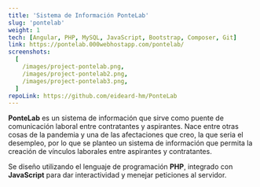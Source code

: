 ```yaml
---
title: 'Sistema de Información PonteLab'
slug: 'pontelab'
weight: 1
tech: [Angular, PHP, MySQL, JavaScript, Bootstrap, Composer, Git]
link: https://pontelab.000webhostapp.com/pontelab/
screenshots:
  [
    /images/project-pontelab.png,
    /images/project-pontelab2.png,
    /images/project-pontelab3.png,
  ]
repoLink: https://github.com/eideard-hm/PonteLab
---
```


**PonteLab** es un sistema de información que sirve como puente de comunicación laboral entre contratantes y aspirantes. Nace entre otras cosas de la pandemia y una de las afectaciones que creo, la que seria el desempleo, por lo que se planteo un sistema de información que permita la creación de vínculos laborales entre aspirantes y contratantes.

Se diseño utilizando el lenguaje de programación **PHP**, integrado con **JavaScript** para dar interactividad y menejar peticiones al servidor.
